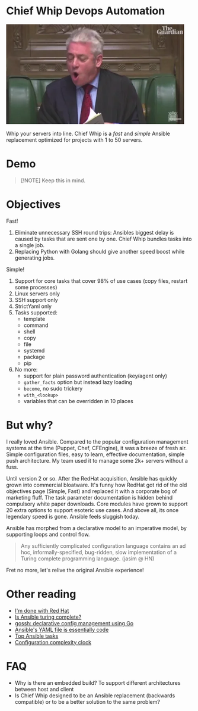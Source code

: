 # Chief Whip Devops Automation

![order, order!](doc/order-order.webp)

Whip your servers into line. Chief Whip is a _fast_ and _simple_ Ansible replacement optimized for projects with 1 to 50 servers.

# Demo

> [!NOTE] Keep this in mind.

# Objectives

Fast!

1. Eliminate unnecessary SSH round trips: Ansibles biggest delay is caused by tasks that are sent one by one. Chief Whip bundles tasks into a single job.
2. Replacing Python with Golang should give another speed boost while generating jobs.

Simple!

1. Support for core tasks that cover 98% of use cases (copy files, restart some processes)
2. Linux servers only
3. SSH support only
4. StrictYaml only
5. Tasks supported:
   - template
   - command
   - shell
   - copy
   - file
   - systemd
   - package
   - pip
6. No more:
   - support for plain password authentication (key/agent only)
   - `gather_facts` option but instead lazy loading
   - `become`, no sudo trickery
   - `with_<lookup>`
   - variables that can be overridden in 10 places

# But why?

I really loved Ansible. Compared to the popular configuration management systems at the time (Puppet, Chef, CFEngine), it was a breeze of fresh air. Simple configuration files, easy to learn, effective documentation, simple push architecture. My team used it to manage some 2k+ servers without a fuss.

Until version 2 or so. After the RedHat acquisition, Ansible has quickly grown into commercial bloatware. It's funny how RedHat got rid of the old objectives page (Simple, Fast) and replaced it with a corporate bog of marketing fluff. The task parameter documentation is hidden behind compulsory white paper downloads. Core modules have grown to support 20 extra options to support esoteric use cases. And above all, its once legendary speed is gone. Ansible feels sluggish today.

Ansible has morphed from a declarative model to an imperative model, by supporting loops and control flow.

> Any sufficiently complicated configuration language contains an ad hoc, informally-specified, bug-ridden, slow implementation of a Turing complete programming language. (jasim @ HN)

Fret no more, let's relive the original Ansible experience!

# Other reading

- [I'm done with Red Hat](https://www.jeffgeerling.com/blog/2023/im-done-red-hat-enterprise-linux)
- [Is Ansible turing complete?](https://stackoverflow.com/questions/40127586/is-ansible-turing-complete)
- [gossh: declarative config management using Go](https://github.com/krilor/gossh)
- [Ansible's YAML file is essentially code](https://news.ycombinator.com/item?id=16238005)
- [Top Ansible tasks](https://mike42.me/blog/2019-01-the-top-100-ansible-modules)
- [Configuration complexity clock](http://mikehadlow.blogspot.com/2012/05/configuration-complexity-clock.html?m=1)

# FAQ

- Why is there an embedded build? To support different architectures between host and client
- Is Chief Whip designed to be an Ansible replacement (backwards compatible) or to be a better solution to the same problem?
